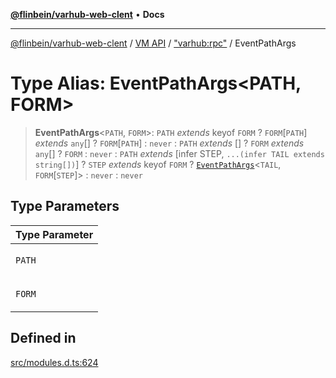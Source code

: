 [**@flinbein/varhub-web-clent**](../../../../README.md) • **Docs**

***

[@flinbein/varhub-web-clent](../../../../README.md) / [VM API](../../../README.md) / ["varhub:rpc"](../README.md) / EventPathArgs

# Type Alias: EventPathArgs\<PATH, FORM\>

> **EventPathArgs**\<`PATH`, `FORM`\>: `PATH` *extends* keyof `FORM` ? `FORM`\[`PATH`\] *extends* `any`[] ? `FORM`\[`PATH`\] : `never` : `PATH` *extends* [] ? `FORM` *extends* `any`[] ? `FORM` : `never` : `PATH` *extends* [infer STEP, `...(infer TAIL extends string[])`] ? `STEP` *extends* keyof `FORM` ? [`EventPathArgs`](EventPathArgs.md)\<`TAIL`, `FORM`\[`STEP`\]\> : `never` : `never`

## Type Parameters

<table>
<thead>
<tr>
<th>Type Parameter</th>
</tr>
</thead>
<tbody>
<tr>
<td>

`PATH`

</td>
</tr>
<tr>
<td>

`FORM`

</td>
</tr>
</tbody>
</table>

## Defined in

[src/modules.d.ts:624](https://github.com/flinbein/varhub-web-client/blob/aa083d0edbc5407bd7a683b04a67f4c55c217aa3/src/modules.d.ts#L624)
